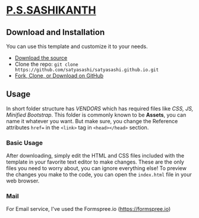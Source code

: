 # [P.S.SASHIKANTH](https://satyasashi.github.io)


## Download and Installation

You can use this template and customize it to your needs.
* [Download the source](https://github.com/satyasashi/satyasashi.github.io.git)
* Clone the repo: `git clone https://github.com/satyasashi/satyasashi.github.io.git`
* [Fork, Clone, or Download on GitHub](https://github.com/satyasashi/satyasashi.github.io.git)

## Usage
In short folder structure has *VENDORS* which has required files like *CSS, JS, Minified Bootstrap*. This folder is commonly
known to be **Assets**, you can name it whatever you want. But make sure, you change the Reference attributes `href=` in the 
`<link>` tag in `<head></head>` section.

### Basic Usage

After downloading, simply edit the HTML and CSS files included with the template in your favorite text editor to make changes. These are the only files you need to worry about, you can ignore everything else! To preview the changes you make to the code, you can open the `index.html` file in your web browser.

### Mail
For Email service, I've used the Formspree.io (https://formspree.io)

